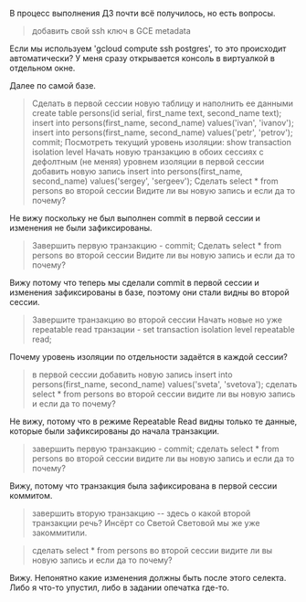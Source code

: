 В процесс выполнения ДЗ почти всё получилось, но есть вопросы.

> добавить свой ssh ключ в GCE metadata

Если мы используем 'gcloud compute ssh postgres', то это происходит автоматически? У меня сразу открывается консоль в виртуалкой в отдельном окне.

Далее по самой базе.

> Сделать в первой сессии новую таблицу и наполнить ее данными create table persons(id serial, first_name text, second_name text); insert into persons(first_name, second_name) values('ivan', 'ivanov'); insert into persons(first_name, second_name) values('petr', 'petrov'); commit;
> Посмотреть текущий уровень изоляции: show transaction isolation level
> Начать новую транзакцию в обоих сессиях с дефолтным (не меняя) уровнем изоляции в первой сессии добавить новую запись insert into persons(first_name, second_name) values('sergey', 'sergeev');
> Сделать select * from persons во второй сессии
> Видите ли вы новую запись и если да то почему?

Не вижу поскольку не был выполнен commit в первой сессии и изменения не были зафиксированы.

> Завершить первую транзакцию - commit;
> Сделать select * from persons во второй сессии
> Видите ли вы новую запись и если да то почему?

Вижу потому что теперь мы сделали commit в первой сессии и изменения зафиксированы в базе, поэтому они стали видны во второй сессии.

> Завершите транзакцию во второй сессии
> Начать новые но уже repeatable read транзации - set transaction isolation level repeatable read;

Почему уровень изоляции по отдельности задаётся в каждой сессии?

> в первой сессии добавить новую запись insert into persons(first_name, second_name) values('sveta', 'svetova');
> сделать select * from persons во второй сессии
> видите ли вы новую запись и если да то почему?

Не вижу, потому что в режиме Repeatable Read видны только те данные, которые были зафиксированы до начала транзакции.

> завершить первую транзакцию - commit;
> сделать select * from persons во второй сессии
> видите ли вы новую запись и если да то почему?

Вижу, потому что транзакция была зафиксирована в первой сессии коммитом.

> завершить вторую транзакцию
-- здесь о какой второй транзакции речь? Инсёрт со Светой Световой мы же уже закоммитили.

> сделать select * from persons во второй сессии
> видите ли вы новую запись и если да то почему? 

Вижу. Непонятно какие изменения должны быть после этого селекта. Либо я что-то упустил, либо в задании опечатка где-то.
